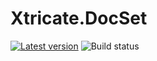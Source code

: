 # Xtricate.DocSet

[![Latest version](https://img.shields.io/nuget/v/Hangfire.svg)](https://www.nuget.org/packages?q=docset) 
![Build status](https://ci.appveyor.com/api/projects/status/8dnddawd6bb3dxn9?svg=true)

